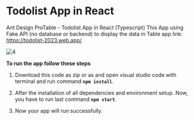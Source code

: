 # Todolist App in React 
Ant Design ProTable - Todolist App in React (Typescript) 
This App using Fake API (no database or backend) to display the data in Table
app link: https://todolist-2023.web.app/

![4](https://user-images.githubusercontent.com/97972189/233591371-a0fab3d9-ba1c-462e-9fb1-7d574a4d9c94.png)

**To run the app follow these steps**

1. Download this code as zip or as and open visual studio code with terminal and run command **`npm install`**.

2. After the installation of all dependencies and environment setup. Now, you have to run last command **`npm start`**.

3. Now your app will run successfully.
